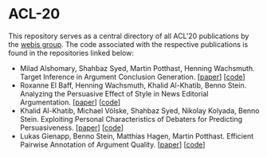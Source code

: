 # ACL-20

This repository serves as a central directory of all ACL'20 publications by the [webis group](https://webis.de). The code associated with the respective publications is found in the repositories linked below:

* Milad Alshomary, Shahbaz Syed, Martin Potthast, Henning Wachsmuth. Target Inference in Argument Conclusion Generation. [[paper]()] [[code](https://github.com/webis-de/acl20-target-inference-in-conclusion-generation)]
* Roxanne El Baff, Henning Wachsmuth, Khalid Al-Khatib, Benno Stein. Analyzing the Persuasive Effect of Style in News Editorial Argumentation. [[paper]()] [[code](https://github.com/webis-de/acl20-editorials-style-persuasive-effect)]
* Khalid Al-Khatib, Michael Völske, Shahbaz Syed, Nikolay Kolyada, Benno Stein. Exploiting Personal Characteristics of Debaters for Predicting Persuasiveness. [[paper](https://webis.de/publications.html#stein_2020l)] [[code](https://github.com/webis-de/acl20-personal-characteristics-predicting-persuasiveness)]
* Lukas Gienapp, Benno Stein, Matthias Hagen, Martin Potthast. Efficient Pairwise Annotation of Argument Quality. [[paper](https://webis.de/publications.html#stein_2020k)] [[code](https://github.com/webis-de/acl20-efficient-argument-quality-annotation)]
